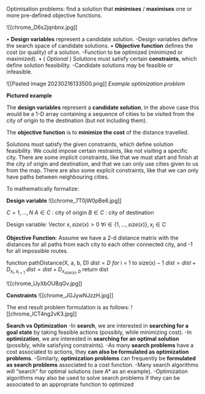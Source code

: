 Optimisation problems: find a solution that **minimises** / **maximises** one or more pre-defined objective functions.

![[chrome_D6s2jqnbnx.jpg]]

• **Design variables** represent a candidate solution. 
	-Design variables define the search space of candidate solutions. 
• **Objective function** defines the cost (or quality) of a solution. 
	-Function to be optimized (minimized or maximized). 
• ( *Optional* ) Solutions must satisfy certain **constraints**, which define solution feasibility. 
	-Candidate solutions may be feasible or infeasible.

![[Pasted image 20230216133500.png]]
*Example optimization problem*

**Pictured example**

The **design variables** represent a **candidate solution**, in the above case this would be a 1-D array containing a sequence of cities to be visited from the city of origin to the destination (but not including them).

The **objective function** is to **minimize the cost** of the distance travelled. 

Solutions must satisfy the given constraints, which define solution feasibility. We could impose certain restraints, like not visiting a specific city. There are some implicit constraints, like that we must start and finish at the city of origin and destination, and that we can only use cities given to us from the map. There are also some explicit constraints, like that we can only have paths between neighbouring cities.

To mathematically formalize:

**Design variable**
![[chrome_7T0jW0pBe6.jpg]]

$C = {1, ..., N}$
$A \in C$ : city of origin
$B \in C$ : city of destination

Design variable: 
Vector $x, size (x) > 0$ 
$\forall i \in \{1,... ,size(x)\},  x_i \in C$ 

**Objective Function**:
Assume we have a 2-d distance matrix with the distances for all paths from each city to each other connected city, and -1 for all impossible routes.

$\text{function pathDistance(X, a, b, D)}$
	$dist = D$
	$for\text{ i = 1 to size(x)} - 1$
		$dist = dist + D_{x_{i},x_{i+1}}$
	$dist = dist + D_{x_{size(x)},b}$ 
	$\text{return dist}$

![[chrome_UyXbOUBqGv.jpg]]

**Constraints**
![[chrome_JGJywNJzzH.jpg]]

The end result problem formulation is as follows:
![[chrome_lCT4ng2vK3.jpg]]


**Search vs Optimization**
	-In **search**, we are interested in **searching for a goal state** by taking feasible actions (possibly, while minimizing cost).
	-In **optimization**, we are interested in **searching for an optimal solution** (possibly, while satisfying constraints).
	-As many **search problems** have a cost associated to actions, they **can also be formulated as optimization problems**.
	-Similarly, **optimization problems** can frequently be **formulated as search problems** associated to a cost function.
	-Many search algorithms will “search” for optimal solutions (see A* as an example). 
	-Optimization algorithms may also be used to solve search problems if they can be associated to an appropriate function to optimized

